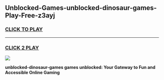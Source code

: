 
## Unblocked-Games-unblocked-dinosaur-games-Play-Free-z3ayj
<h3>
<a href="https://premium76.site?title=unblocked-dinosaur-games&ref=18A1">CLICK TO PLAY</a></h3>
<hr>

<h3>
<a href="https://premium76.site?title=unblocked-dinosaur-games&ref=18A1">CLICK 2 PLAY</a>
  
</h3>

<a href="https://premium76.site?title=unblocked-dinosaur-games&ref=18A1"><img src="https://clearcache.store/games.png"></a>


**unblocked-dinosaur-games games unblocked: Your Gateway to Fun and Accessible Online Gaming**
